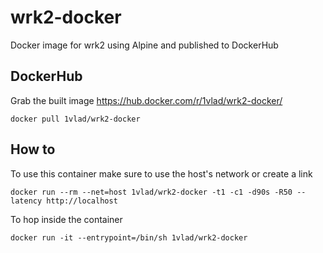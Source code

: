 # wrk2-docker
Docker image for wrk2 using Alpine and published to DockerHub

## DockerHub
Grab the built image https://hub.docker.com/r/1vlad/wrk2-docker/

```
docker pull 1vlad/wrk2-docker
```

## How to

To use this container make sure to use the host's network or create a link
```
docker run --rm --net=host 1vlad/wrk2-docker -t1 -c1 -d90s -R50 --latency http://localhost
```

To hop inside the container
```
docker run -it --entrypoint=/bin/sh 1vlad/wrk2-docker
```
